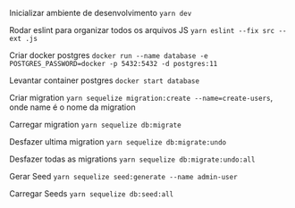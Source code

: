 Inicializar ambiente de desenvolvimento `yarn dev`

Rodar eslint para organizar todos os arquivos JS `yarn eslint --fix src --ext .js`

Criar docker postgres `docker run --name database -e POSTGRES_PASSWORD=docker -p 5432:5432 -d postgres:11`

Levantar container postgres `docker start database`

Criar migration `yarn sequelize migration:create --name=create-users`, onde name é o nome da migration

Carregar migration `yarn sequelize db:migrate`

Desfazer ultima migration `yarn sequelize db:migrate:undo`

Desfazer todas as migrations `yarn sequelize db:migrate:undo:all`

Gerar Seed `yarn sequelize seed:generate --name admin-user`

Carregar Seeds `yarn sequelize db:seed:all`
